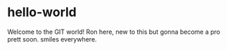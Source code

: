 # hello-world
Welcome to the GIT world!
Ron here, new to this but gonna become a pro prett soon.
smiles everywhere.
